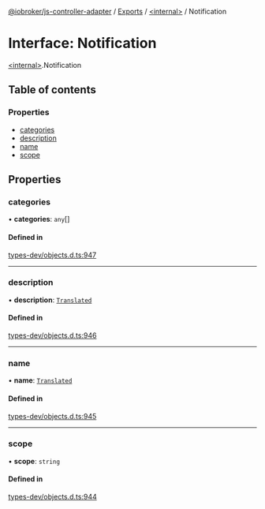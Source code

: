 [@iobroker/js-controller-adapter](../README.md) / [Exports](../modules.md) / [\<internal\>](../modules/internal_.md) / Notification

# Interface: Notification

[\<internal\>](../modules/internal_.md).Notification

## Table of contents

### Properties

- [categories](internal_.Notification.md#categories)
- [description](internal_.Notification.md#description)
- [name](internal_.Notification.md#name)
- [scope](internal_.Notification.md#scope)

## Properties

### categories

• **categories**: `any`[]

#### Defined in

[types-dev/objects.d.ts:947](https://github.com/ioBroker/ioBroker.js-controller/blob/d68ed299/packages/types-dev/objects.d.ts#L947)

___

### description

• **description**: [`Translated`](../modules/internal_.md#translated)

#### Defined in

[types-dev/objects.d.ts:946](https://github.com/ioBroker/ioBroker.js-controller/blob/d68ed299/packages/types-dev/objects.d.ts#L946)

___

### name

• **name**: [`Translated`](../modules/internal_.md#translated)

#### Defined in

[types-dev/objects.d.ts:945](https://github.com/ioBroker/ioBroker.js-controller/blob/d68ed299/packages/types-dev/objects.d.ts#L945)

___

### scope

• **scope**: `string`

#### Defined in

[types-dev/objects.d.ts:944](https://github.com/ioBroker/ioBroker.js-controller/blob/d68ed299/packages/types-dev/objects.d.ts#L944)
